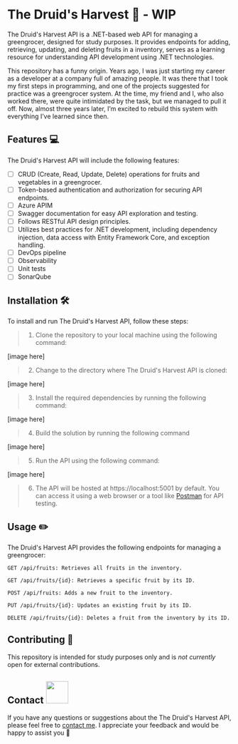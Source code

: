 # The Druid's Harvest 🌱 - WIP

The Druid's Harvest API is a .NET-based web API for managing a greengrocer, designed for study purposes. It provides endpoints for adding, retrieving, updating, and deleting fruits in a inventory, serves as a learning resource for understanding API development using .NET technologies.

This repository has a funny origin. Years ago, I was just starting my career as a developer at a company full of amazing people. It was there that I took my first steps in programming, and one of the projects suggested for practice was a greengrocer system. At the time, my friend and I, who also worked there, were quite intimidated by the task, but we managed to pull it off. Now, almost three years later, I’m excited to rebuild this system with everything I’ve learned since then.

## Features 💻

The Druid's Harvest API will include the following features:

- [ ] CRUD (Create, Read, Update, Delete) operations for fruits and vegetables in a greengrocer.
- [ ] Token-based authentication and authorization for securing API endpoints.
- [ ] Azure APIM
- [ ] Swagger documentation for easy API exploration and testing.
- [ ] Follows RESTful API design principles.
- [ ] Utilizes best practices for .NET development, including dependency injection, data access with Entity Framework Core, and exception handling.
- [ ] DevOps pipeline
- [ ] Observability
- [ ] Unit tests
- [ ] SonarQube

## Installation 🛠

To install and run The Druid's Harvest API, follow these steps:

> 1. Clone the repository to your local machine using the following command:

[image here]


> 2. Change to the directory where The Druid's Harvest API is cloned:

[image here]

> 3. Install the required dependencies by running the following command:

[image here]

> 4. Build the solution by running the following command

[image here]

> 5. Run the API using the following command:

[image here]

> 6. The API will be hosted at https://localhost:5001 by default. You can access it using a web browser or a tool like [Postman](https://www.postman.com/) for API testing.


## Usage ✏️

The Druid's Harvest API provides the following endpoints for managing a greengrocer:

``` GET /api/fruits: Retrieves all fruits in the inventory. ```

``` GET /api/fruits/{id}: Retrieves a specific fruit by its ID. ``` 

``` POST /api/fruits: Adds a new fruit to the inventory. ``` 

``` PUT /api/fruits/{id}: Updates an existing fruit by its ID. ``` 

``` DELETE /api/fruits/{id}: Deletes a fruit from the inventory by its ID. ``` 



## Contributing 💬
This repository is intended for study purposes only and is _not currently_ open for external contributions.


## Contact <img src="https://media.giphy.com/media/mGcNjsfWAjY5AEZNw6/giphy.gif" width="50">
If you have any questions or suggestions about the The Druid's Harvest API, please feel free to [contact me](https://www.linkedin.com/in/beatrizfriso/). I appreciate your feedback and would be happy to assist you 💚
